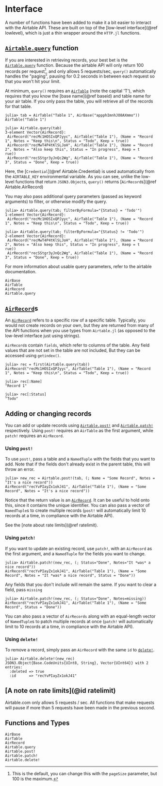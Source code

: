 # Interface

A number of functions have been added to make it a bit easier
to interact with the Airtable API.
These are built on top of the [low-level interface](@ref lowlevel),
which is just a thin wrapper around the `HTTP.jl` functions.

## [`Airtable.query`](@ref) function

If you are interested in retrieving records,
your best bet is the [`Airtable.query`](@ref) function.
Because the airtable API will only return 100 records per request[^1],
and only allows 5 requests/sec,
`query()` automatically handles the "paging", pausing for 0.2 seconds
in between each request so that you won't hit your limit.

At minimum, `query()` requires an [`AirTable`](@ref) (note the capital 'T'),
which requires that you know the [base name](@ref baseid)
and table name for your air table.
If you only pass the table, you will retrieve all of the records
for that table.

```julia-repl
julia> tab = AirTable("Table 1", AirBase("appphImnhJO8AXmmo"))
AirTable("Table 1")

julia> Airtable.query(tab)
3-element Vector{AirRecord}:
 AirRecord("recMc1HOSIxQPJyyc", AirTable("Table 1"), (Name = "Record 1", Notes = "Keep this\n", Status = "Todo", Keep = true))
 AirRecord("recMwT4P4tKlSLJoH", AirTable("Table 1"), (Name = "Record 2", Notes = "Also keep this", Status = "In progress", Keep = t
rue))
 AirRecord("recSStgr3yJnQc2Wg", AirTable("Table 1"), (Name = "Record 3", Status = "Done", Keep = true))
```

Here, the [`Credential`](@ref Airtable.Credential) is used automatically from the `AIRTABLE_KEY`
environmental variable.
As you can see, unlike the low-level functions that return
`JSON3.Object`s, `query()` returns [`AirRecord`s](@ref Airtable.AirRecord)

You may also pass additional query parameters (passed as keyword arguments) to filter,
or otherwise modify the query.

```julia-repl
julia> Airtable.query(tab; filterByFormula="{Status} = 'Todo'")
1-element Vector{AirRecord}:
 AirRecord("recMc1HOSIxQPJyyc", AirTable("Table 1"), (Name = "Record 1", Notes = "Keep this\n", Status = "Todo", Keep = true))

julia> Airtable.query(tab; filterByFormula="{Status} != 'Todo'")
2-element Vector{AirRecord}:
 AirRecord("recMwT4P4tKlSLJoH", AirTable("Table 1"), (Name = "Record 2", Notes = "Also keep this", Status = "In progress", Keep = t
rue))
 AirRecord("recSStgr3yJnQc2Wg", AirTable("Table 1"), (Name = "Record 3", Status = "Done", Keep = true))
```

For more information about usable query parameters, refer to the airtable documentation.

```@docs
AirBase
AirTable
AirRecord
Airtable.query
```

## [`AirRecord`](@ref)s

An [`AirRecord`](@ref) refers to a specific row of a specific table.
Typically, you would not create records on your own,
but they are returned from many of the API functions
when you use types from `Airtable.jl`
(as opposed to the low-level interface just using strings).

`AirRecord`s contain `fields`, which refer to columns of the table.
Any field values that are not set in the table are not included,
But they can be accessed using `getindex()`.

```julia-repl
julia> rec = first(Airtable.query(tab))
AirRecord("recMc1HOSIxQPJyyc", AirTable("Table 1"), (Name = "Record 1", Notes = "Keep this\n", Status = "Todo", Keep = true))

julia> rec[:Name]
"Record 1"

julia> rec[:Status]
"Todo"
```

## Adding or changing records

You can add or update records using [`Airtable.post!`](@ref)
and [`Airtable.patch!`](@ref) respectively.
Using `post!` requires an `AirTable` as the first argument,
while `patch!` requires an `AirRecord`.

### Using `post!`

To use `post!`,
pass a table and a `NamedTuple` with the fields that you want to add.
Note that if the fields don't already exist in the parent table,
this will throw an error.

```julia-repl
julia> new_rec = Airtable.post!(tab, (; Name = "Some Record", Notes = "It's a nice record"))
AirRecord("recYvPIayZx1okJ41", AirTable("Table 1"), (Name = "Some Record", Notes = "It's a nice record"))
```

Notice that the return value is an [`AirRecord`](@ref).
It can be useful to hold onto this, since it contains the unique identifier.
You can also pass a vector of `NamedTuple`s to create multiple records
(`post!` will automatically limit 10 records at a time, in compliance with the Airtable API).

See the [note about rate limits](@ref ratelimit).

### Using `patch!`

If you want to update an existing record,
use `patch!`, with an `AirRecord` as the first argument,
and a `NamedTuple` for the fields you want to change.

```julia-repl
julia> Airtable.patch!(new_rec, (; Status="Done", Notes="It *was* a nice record"))
AirRecord("recYvPIayZx1okJ41", AirTable("Table 1"), (Name = "Some Record", Notes = "It *was* a nice record", Status = "Done"))
```

Any fields that you don't include will remain the same.
If you want to clear a field, pass `missing`

```julia-repl
julia> Airtable.patch!(new_rec, (; Status="Done", Notes=missing))
AirRecord("recYvPIayZx1okJ41", AirTable("Table 1"), (Name = "Some Record", Status = "Done"))
```

You can also pass a vector of `AirRecords`
along with an equal-length vector of `NamedTuple`s to patch multiple records at once
(`patch!` will automatically limit to 10 records at a time, in compliance with the Airtable API).

### Using `delete!`

To remove a record, simply pass an `AirRecord` with the same `id` to [`delete!`](@ref).

```julia-repl
julia> Airtable.delete!(new_rec)
JSON3.Object{Base.CodeUnits{UInt8, String}, Vector{UInt64}} with 2 entries:
  :deleted => true
  :id      => "recYvPIayZx1okJ41"
```

[^1]: This is the default, you can change this with the `pageSize` parameter,
      but 100 is the maximum.

## [A note on rate limits](@id ratelimit)

Airtable.com only allows 5 requests / sec.
All functions that make requests will pause
if more than 5 requests have been made in the previous second.

## Functions and Types

```@docs
AirBase
AirTable
AirRecord
Airtable.query
Airtable.post!
Airtable.patch!
Airtable.delete!
```